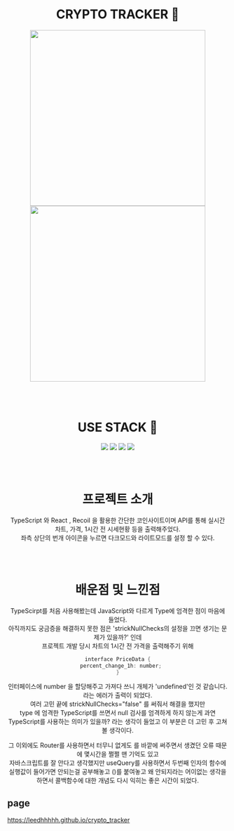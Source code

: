 <div align="center">

# CRYPTO TRACKER 🔐

<img src="https://user-images.githubusercontent.com/86703459/187052944-d372934a-cbe2-4c68-8550-32ec4f1d52fe.gif" width="400" height="400" />
<img src="https://user-images.githubusercontent.com/86703459/187052946-ed1df785-6378-4574-a5ab-b28c24b027b8.gif" width="400" height="400" />

<br /><br />

# USE STACK 🔧

<img src="https://img.shields.io/badge/React-61DAFB?style=flat-square&logo=React&logoColor=white"/>
<img src="https://img.shields.io/badge/TypeScript-3178C6?style=flat-square&logo=TypeScript&logoColor=white"/>
<img src="https://img.shields.io/badge/Recoil-764ABC?style=flat-square&logo=Redux&logoColor=white"/>
<img src="https://img.shields.io/badge/ReactHook-EC5990?style=flat-square&logo=React&logoColor=white"/>

<br /><br />

# 프로젝트 소개

TypeScript 와 React , Recoil 을 활용한 간단한 코인사이트이며 API를 통해 실시간 차트, 가격, 1시간 전 시세현황 등을 출력해주었다.<br />
좌측 상단의 번개 아이콘을 누르면 다크모드와 라이트모드를 설정 할 수 있다.

<br /><br />

# 배운점 및 느낀점

TypeScirpt를 처음 사용해봤는데 JavaScript와 다르게 Type에 엄격한 점이 마음에 들었다.<br />
아직까지도 궁금증을 해결하지 못한 점은 'strickNullChecks의 설정을 끄면 생기는 문제가 있을까?' 인데<br />
프로젝트 개발 당시 차트의 1시간 전 가격을 출력해주기 위해 

```c
interface PriceData {
  percent_change_1h: number;
}
```

인터페이스에 number 을 할당해주고 가져다 쓰니 개체가 'undefined'인 것 같습니다. 라는 에러가 출력이 되었다.<br />
여러 고민 끝에 strickNullChecks="false" 를 써줘서 해결을 했지만 <br />
type 에 엄격한 TypeScript를 쓰면서 null 검사를 엄격하게 하지 않는게
과연 TypeScript를 사용하는 의미가 있을까? 라는 생각이 들었고 이 부분은 더 고민 후 고쳐볼 생각이다.<br />

그 이외에도 Router를 사용하면서 터무니 없게도 <Link>를 <Router> 바깥에 써주면서 생겼던 오류 때문에 몇시간을 쩔쩔 맨 기억도 있고<br />
자바스크립트를 잘 안다고 생각했지만 useQuery를 사용하면서 두번째 인자의 함수에 실행값이 들어가면 안되는걸 공부해놓고 ()를 붙여놓고 왜 안되지라는
어이없는 생각을 하면서 콜백함수에 대한 개념도 다시 익히는 좋은 시간이 되었다.


</div>

## page
https://leedhhhhh.github.io/crypto_tracker


